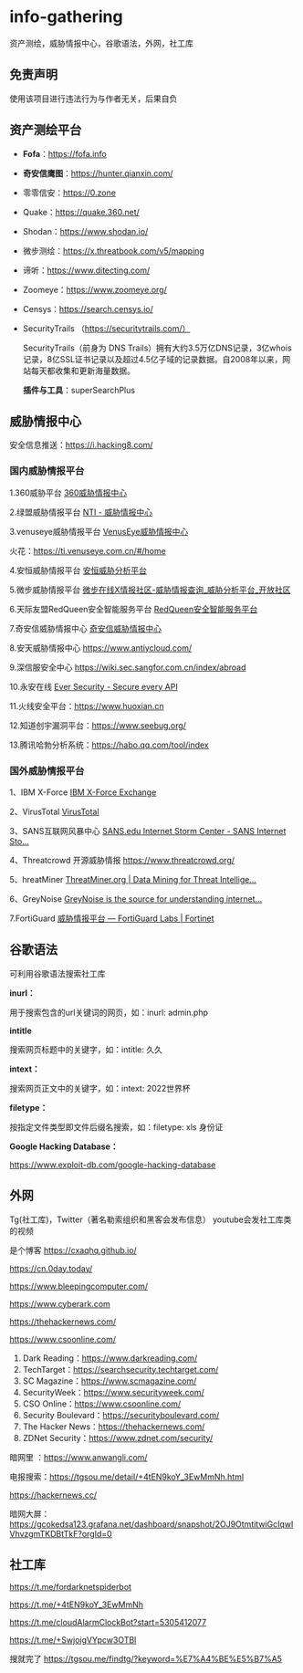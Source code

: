 # info-gathering
资产测绘，威胁情报中心，谷歌语法，外网，社工库
## 免责声明
使用该项目进行违法行为与作者无关，后果自负
## 资产测绘平台

- **Fofa**：https://fofa.info

- **奇安信鹰图**：https://hunter.qianxin.com/

- 零零信安：https://0.zone

- Quake：https://quake.360.net/

- Shodan：https://www.shodan.io/

- 微步测绘：https://x.threatbook.com/v5/mapping

- 谛听：https://www.ditecting.com/

- Zoomeye：https://www.zoomeye.org/

- Censys：https://search.censys.io/

- SecurityTrails （https://securitytrails.com/）

  SecurityTrails（前身为 DNS Trails）拥有大约3.5万亿DNS记录，3亿whois记录，8亿SSL证书记录以及超过4.5亿子域的记录数据。自2008年以来，网站每天都收集和更新海量数据。

  **插件与工具**：superSearchPlus

## 威胁情报中心

安全信息推送：https://i.hacking8.com/

### 国内威胁情报平台 

1.360威胁平台 [360威胁情报中心](https://ti.360.net/#/homepage) 

2.绿盟威胁情报平台 [NTI - 威胁情报中心](https://ti.nsfocus.com/)

3.venuseye威胁情报平台 [VenusEye威胁情报中心](https://www.venuseye.com.cn/) 

火花：https://ti.venuseye.com.cn/#/home

4.安恒威胁情报平台 [安恒威胁分析平台](https://ti.dbappsecurity.com.cn/) 

5.微步威胁情报平台 [微步在线X情报社区-威胁情报查询_威胁分析平台_开放社区](https://x.threatbook.com/) 

6.天际友盟RedQueen安全智能服务平台 [RedQueen安全智能服务平台](https://redqueen.tj-un.com/) 

7.奇安信威胁情报中心 [奇安信威胁情报中心](https://ti.qianxin.com/) 

8.安天威胁情报中心 https://www.antiycloud.com/ 

9.深信服安全中心 https://wiki.sec.sangfor.com.cn/index/abroad 

10.永安在线 [Ever Security - Secure every API](https://www.yazx.com/) 

11.火线安全平台：https://www.huoxian.cn

12.知道创宇漏洞平台：https://www.seebug.org/

13.腾讯哈勃分析系统：https://habo.qq.com/tool/index

### 国外威胁情报平台 

1、IBM X-Force [IBM X-Force Exchange](https://exchange.xforce.ibmcloud.com/) 

2、VirusTotal [VirusTotal](https://www.virustotal.com/gui/home/upload) 

3、SANS互联网风暴中心 [SANS.edu Internet Storm Center - SANS Internet Sto...](https://isc.sans.edu/) 

4、Threatcrowd 开源威胁情报 https://www.threatcrowd.org/ 

5、hreatMiner [ThreatMiner.org | Data Mining for Threat Intellige...](https://www.threatminer.org/) 

6、GreyNoise [GreyNoise is the source for understanding internet...](https://www.greynoise.io/) 

7.FortiGuard [威胁情报平台 — FortiGuard Labs | Fortinet](https://www.fortinet.com/cn/fortiguard/labs)

## 谷歌语法

可利用谷歌语法搜索社工库

**inurl：**

用于搜索包含的url关键词的网页，如：inurl: admin.php

**intitle** 

搜索网页标题中的关键字，如：intitle: 久久

**intext：**

搜索网页正文中的关键字，如：intext: 2022世界杯

**filetype：**

按指定文件类型即文件后缀名搜索，如：filetype: xls 身份证

**Google Hacking Database：**

https://www.exploit-db.com/google-hacking-database

## 外网

Tg(社工库)，Twitter（著名勒索组织和黑客会发布信息）
youtube会发社工库类的视频

是个博客 https://cxaqhq.github.io/

https://cn.0day.today/

https://www.bleepingcomputer.com/

https://www.cyberark.com

https://thehackernews.com/

https://www.csoonline.com/

1. Dark Reading：https://www.darkreading.com/
2. TechTarget：https://searchsecurity.techtarget.com/
3. SC Magazine：https://www.scmagazine.com/
4. SecurityWeek：https://www.securityweek.com/
5. CSO Online：https://www.csoonline.com/
6. Security Boulevard：https://securityboulevard.com/
7. The Hacker News：https://thehackernews.com/
8. ZDNet Security：https://www.zdnet.com/security/

暗网里 ：https://www.anwangli.com/

电报搜索：https://tgsou.me/detail/+4tEN9koY_3EwMmNh.html

https://hackernews.cc/

暗网大屏：https://gcokedsa123.grafana.net/dashboard/snapshot/2OJ9OtmtitwiGcIqwIVhvzgmTKDBtTkF?orgId=0

## 社工库

https://t.me/fordarknetspiderbot

https://t.me/+4tEN9koY_3EwMmNh


https://t.me/cloudAlarmClockBot?start=5305412077

https://t.me/+SwjoigVYpcw3OTBl

搜就完了 https://tgsou.me/findtg/?keyword=%E7%A4%BE%E5%B7%A5
